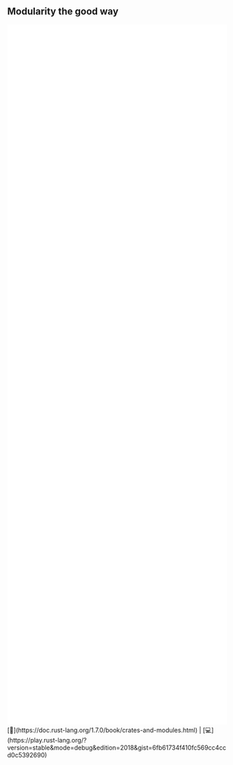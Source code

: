 ## Modularity the good way 
<img src="lib/images/modularity.svg" style="height:40vh"/>    
[📒](https://doc.rust-lang.org/1.7.0/book/crates-and-modules.html) | 
[💻](https://play.rust-lang.org/?version=stable&mode=debug&edition=2018&gist=6fb61734f410fc569cc4ccd0c5392690) 

<!--
mod app {
    mod api {
        use super::client;
        pub fn on_request() {
            data::persist();
            // error ; data::mongo is 2 level below
            //data::mongo::persist();
            client::call();
        }
        fn list() {}
        mod data {
            // I can access private mod of my parents
            use super::super::client;
            pub fn persist() { client::call() }
            mod mongo { pub fn persist() {} }
        }
    }
    mod client { pub fn call() {} }
    fn call_api() {
        // error ; data is private in api
        //api::data::persist()
        api::on_request();
        // error ; I can't access private methods
        //api::list();
    }
}
-->
